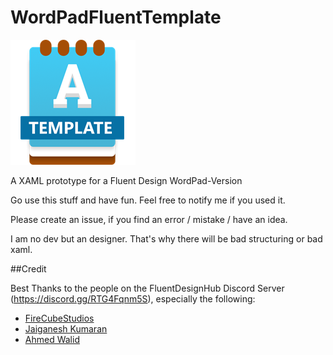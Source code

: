 # WordPadFluentTemplate
![Logo](https://raw.githubusercontent.com/lorisobi/WordPadFluentTemplate/master/WordPadFluentTemplate/Assets/StoreLogo.scale-400.png?token=AGYVMLVQQNZ7NGZLSNTDZETAEFJR4)


A XAML prototype for a Fluent Design WordPad-Version



Go use this stuff and have fun.
Feel free to notify me if you used it.

Please create an issue, if you find an error / mistake / have an idea.

I am no dev but an designer. That's why there will be bad structuring or bad xaml.

##Credit

Best Thanks to the people on the FluentDesignHub Discord Server (https://discord.gg/RTG4Fqnm5S), especially the following:

* [FireCubeStudios](https://firecubestudios.github.io/)
* [Jaiganesh Kumaran](https://github.com/Jaiganeshkumaran)
* [Ahmed Walid](https://github.com/ahmed605)
